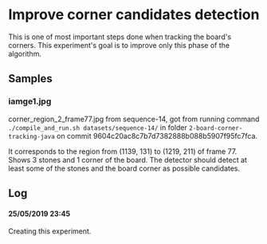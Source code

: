 Improve corner candidates detection
===================================

This is one of most important steps done when tracking the board's corners.
This experiment's goal is to improve only this phase of the algorithm.

Samples
-------

### iamge1.jpg

corner_region_2_frame77.jpg from sequence-14, got from running command
`./compile_and_run.sh datasets/sequence-14/` in folder
`2-board-corner-tracking-java` on commit
9604c20ac8c7b7d7382888b088b5907f95fc7fca.

It corresponds to the region from (1139, 131) to (1219, 211) of frame 77.
Shows 3 stones and 1 corner of the board. The detector should detect at
least some of the stones and the board corner as possible candidates.

Log
---

#### 25/05/2019 23:45

Creating this experiment.
